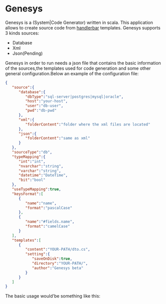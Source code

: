 # Genesys
Genesys is a (System|Code Generator) written in scala. This application allows to create source code from [handlerbar](http://handlebarsjs.com/) templates.
Genesys supports 3 kinds sources:
- Database
- Xml
- Json(Pending)

Genesys in order to run needs a json file that contains the basic information of the sources,the templates used for code generation and some other general configuration.Below an example of the configuration file:

```json
{  
   "source":{  
      "database":{
      	 "dbType":"sql-server|postgres|mysql|oracle",  
         "host":"your-host",
         "user":"db-user",
         "pwd":"db-pwd"
      },
      "xml":{  
         "folderContent":"folder where the xml files are located"
      },
      "json":{  
         "folderContent":"same as xml"
      }
   },
   "sourceType":"db",
   "typeMapping":{  
      "int":"int",
      "nvarchar":"string",
      "varchar":"string",
      "datetime":"DateTime",
      "bit":"bool"
   },
   "useTypeMapping":true,
   "keysFormat":[  
      {  
         "name":"name",
         "format":"pascalCase"
      },
      {  
         "name":"#fields.name",
         "format":"camelCase"
      }
   ],
   "templates":[  
      {  
         "content":"YOUR-PATH/dto.cs",
         "setting":{  
            "saveOnDisk":true,
            "directory":"YOUR-PATH/",
            "author":"Genesys beta"
         }
      }
   ]
}
 ```
 The basic usage would'be something like this:
 


